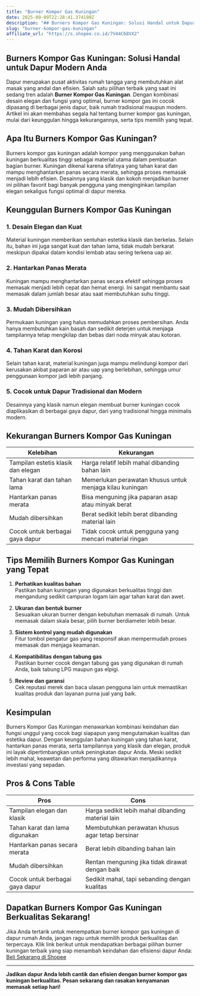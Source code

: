 ```yaml
---
title: "Burner Kompor Gas Kuningan"
date: 2025-09-09T22:28:41.374198Z
description: "## Burners Kompor Gas Kuningan: Solusi Handal untuk Dapur Modern Anda..."
slug: "burner-kompor-gas-kuningan"
affiliate_url: "https://s.shopee.co.id/7V44C68VX2"
---
```

## Burners Kompor Gas Kuningan: Solusi Handal untuk Dapur Modern Anda

Dapur merupakan pusat aktivitas rumah tangga yang membutuhkan alat masak yang andal dan efisien. Salah satu pilihan terbaik yang saat ini sedang tren adalah **Burner Kompor Gas Kuningan**. Dengan kombinasi desain elegan dan fungsi yang optimal, burner kompor gas ini cocok dipasang di berbagai jenis dapur, baik rumah tradisional maupun modern. Artikel ini akan membahas segala hal tentang burner kompor gas kuningan, mulai dari keunggulan hingga kekurangannya, serta tips memilih yang tepat.

## Apa Itu Burners Kompor Gas Kuningan?

Burners kompor gas kuningan adalah kompor yang menggunakan bahan kuningan berkualitas tinggi sebagai material utama dalam pembuatan bagian burner. Kuningan dikenal karena sifatnya yang tahan karat dan mampu menghantarkan panas secara merata, sehingga proses memasak menjadi lebih efisien. Desainnya yang klasik dan kokoh menjadikan burner ini pilihan favorit bagi banyak pengguna yang menginginkan tampilan elegan sekaligus fungsi optimal di dapur mereka.

## Keunggulan Burners Kompor Gas Kuningan

### 1. Desain Elegan dan Kuat

Material kuningan memberikan sentuhan estetika klasik dan berkelas. Selain itu, bahan ini juga sangat kuat dan tahan lama, tidak mudah berkarat meskipun dipakai dalam kondisi lembab atau sering terkena uap air.

### 2. Hantarkan Panas Merata

Kuningan mampu menghantarkan panas secara efektif sehingga proses memasak menjadi lebih cepat dan hemat energi. Ini sangat membantu saat memasak dalam jumlah besar atau saat membutuhkan suhu tinggi.

### 3. Mudah Dibersihkan

Permukaan kuningan yang halus memudahkan proses pembersihan. Anda hanya membutuhkan kain basah dan sedikit deterjen untuk menjaga tampilannya tetap mengkilap dan bebas dari noda minyak atau kotoran.

### 4. Tahan Karat dan Korosi

Selain tahan karat, material kuningan juga mampu melindungi kompor dari kerusakan akibat paparan air atau uap yang berlebihan, sehingga umur penggunaan kompor jadi lebih panjang.

### 5. Cocok untuk Dapur Tradisional dan Modern

Desainnya yang klasik namun elegan membuat burner kuningan cocok diaplikasikan di berbagai gaya dapur, dari yang tradisional hingga minimalis modern.

## Kekurangan Burners Kompor Gas Kuningan

| **Kelebihan**                         | **Kekurangan**                                |
|--------------------------------------|----------------------------------------------|
| Tampilan estetis klasik dan elegan| Harga relatif lebih mahal dibanding bahan lain |
| Tahan karat dan tahan lama        | Memerlukan perawatan khusus untuk menjaga kilau kuningan |
| Hantarkan panas merata             | Bisa menguning jika paparan asap atau minyak berat |
| Mudah dibersihkan                  | Berat sedikit lebih berat dibanding material lain |
| Cocok untuk berbagai gaya dapur | Tidak cocok untuk pengguna yang mencari material ringan |

## Tips Memilih Burners Kompor Gas Kuningan yang Tepat

1. **Perhatikan kualitas bahan**  
Pastikan bahan kuningan yang digunakan berkualitas tinggi dan mengandung sedikit campuran logam lain agar tahan karat dan awet.

2. **Ukuran dan bentuk burner**  
Sesuaikan ukuran burner dengan kebutuhan memasak di rumah. Untuk memasak dalam skala besar, pilih burner berdiameter lebih besar.

3. **Sistem kontrol yang mudah digunakan**  
Fitur tombol pengatur gas yang responsif akan mempermudah proses memasak dan menjaga keamanan.

4. **Kompatibilitas dengan tabung gas**  
Pastikan burner cocok dengan tabung gas yang digunakan di rumah Anda, baik tabung LPG maupun gas elpigi.

5. **Review dan garansi**  
Cek reputasi merek dan baca ulasan pengguna lain untuk memastikan kualitas produk dan layanan purna jual yang baik.

## Kesimpulan

Burners Kompor Gas Kuningan menawarkan kombinasi keindahan dan fungsi unggul yang cocok bagi siapapun yang mengutamakan kualitas dan estetika dapur. Dengan keunggulan bahan kuningan yang tahan karat, hantarkan panas merata, serta tampilannya yang klasik dan elegan, produk ini layak dipertimbangkan untuk peningkatan dapur Anda. Meski sedikit lebih mahal, keawetan dan performa yang ditawarkan menjadikannya investasi yang sepadan.

## Pros & Cons Table

| **Pros**                               | **Cons**                                         |
|----------------------------------------|--------------------------------------------------|
| Tampilan elegan dan klasik            | Harga sedikit lebih mahal dibanding material lain |
| Tahan karat dan lama digunakan        | Membutuhkan perawatan khusus agar tetap bersinar |
| Hantarkan panas secara merata         | Berat lebih dibanding bahan lain               |
| Mudah dibersihkan                     | Rentan menguning jika tidak dirawat dengan baik |
| Cocok untuk berbagai gaya dapur       | Sedikit mahal, tapi sebanding dengan kualitas  |

## Dapatkan Burners Kompor Gas Kuningan Berkualitas Sekarang!

Jika Anda tertarik untuk menempatkan burner kompor gas kuningan di dapur rumah Anda, jangan ragu untuk memilih produk berkualitas dan terpercaya. Klik link berikut untuk mendapatkan berbagai pilihan burner kuningan terbaik yang siap menambah keindahan dan efisiensi dapur Anda: [Beli Sekarang di Shopee](https://s.shopee.co.id/7V44C68VX2)

---

**Jadikan dapur Anda lebih cantik dan efisien dengan burner kompor gas kuningan berkualitas. Pesan sekarang dan rasakan kenyamanan memasak setiap hari!**